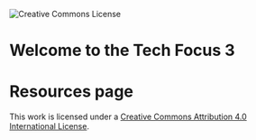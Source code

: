 ![Creative Commons License](https://i.creativecommons.org/l/by/4.0/80x15.png)
# Welcome to the Tech Focus 3
# Resources page


This work is licensed under a [Creative Commons Attribution 4.0 International License](http://creativecommons.org/licenses/by/4.0/).

